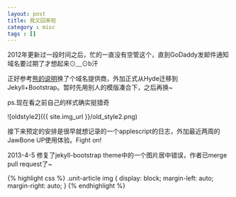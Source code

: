 ```yaml
---
layout: post
title: 我又回来啦
category : misc
tags : []
---
```


2012年更新过一段时间之后，忙的一直没有空管这个，直到GoDaddy发邮件通知域名要过期了才想起来⊙﹏⊙b汗

正好参考[熊的说明](http://dangfan.me/godaddy-me.html)换了个域名提供商，外加正式从Hyde迁移到Jekyll+Bootstrap。暂时先用别人的模版凑合下，之后再换~

ps.现在看之前自己的样式确实挺猎奇

![oldstyle2]({{ site.img_url }}/old_style2.png)

接下来预定的安排是很早就想记录的一个applescript的日志，外加最近两周的JawBone UP使用体验。Fight on!

2013-4-5 修复了jekyll-bootstrap theme中的一个图片居中错误，作者已merge pull request了~

{% highlight css %} 
.unit-article img {
   display: block;
   margin-left: auto;
   margin-right: auto;
 }
{% endhighlight %}